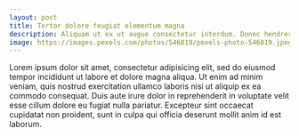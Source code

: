 ```yaml
---
layout: post
title: Tortor dolore feugiat elementum magna
description: Aliquam ut ex ut augue consectetur interdum. Donec hendrerit imperdiet. Mauris eleifend fringilla nullam aenean mi ligula.
image: https://images.pexels.com/photos/546819/pexels-photo-546819.jpeg
---
```


Lorem ipsum dolor sit amet, consectetur adipisicing elit, sed do eiusmod tempor incididunt ut labore et dolore magna aliqua. Ut enim ad minim veniam, quis nostrud exercitation ullamco laboris nisi ut aliquip ex ea commodo consequat. Duis aute irure dolor in reprehenderit in voluptate velit esse cillum dolore eu fugiat nulla pariatur. Excepteur sint occaecat cupidatat non proident, sunt in culpa qui officia deserunt mollit anim id est laborum.

